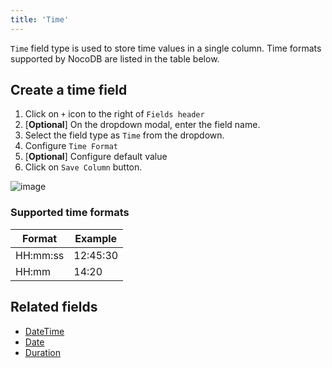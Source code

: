 ```yaml
---
title: 'Time'
---
```



`Time` field type is used to store time values in a single column. Time formats supported by NocoDB are listed in the table below.

## Create a time field
1. Click on `+` icon to the right of `Fields header`
2. [**Optional**] On the dropdown modal, enter the field name.
3. Select the field type as `Time` from the dropdown.
4. Configure `Time Format`
5. [**Optional**] Configure default value
6. Click on `Save Column` button.

![image](/img/v2/fields/time.png)

### Supported time formats
| Format    | Example    |
|-----------|------------|
| HH:mm:ss  | 12:45:30   |
| HH:mm     | 14:20      |

## Related fields
- [DateTime](010.date-time.md)
- [Date](020.date.md)
- [Duration](040.duration.md)